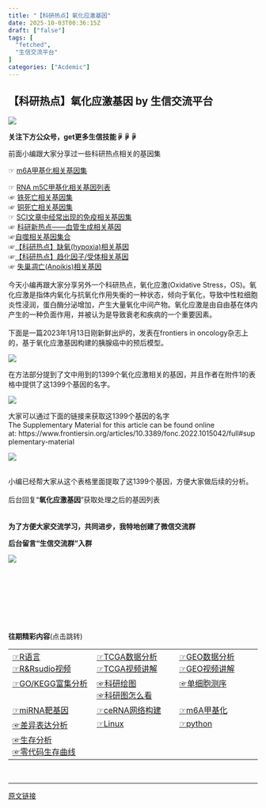 ```yaml
---
title: "【科研热点】氧化应激基因"
date: 2025-10-03T00:36:15Z
draft: ["false"]
tags: [
  "fetched",
  "生信交流平台"
]
categories: ["Acdemic"]
---
```

【科研热点】氧化应激基因 by 生信交流平台
------
<div><p><img data-backh="188" data-backw="574" data-before-oversubscription-url="https://mmbiz.qpic.cn/mmbiz_gif/nZw6FoVHqJbhdN6aMwuR9wQdBJic0I1v3nqo7Pb7PD6lcmPI4jsT6OpXfLybg3ic5wDsce6LjFxia4ZKVunI6kcsg/640?wx_fmt=gif" data-ratio="0.3275862068965517" data-src="https://mmbiz.qpic.cn/mmbiz_gif/nZw6FoVHqJbhdN6aMwuR9wQdBJic0I1v3nqo7Pb7PD6lcmPI4jsT6OpXfLybg3ic5wDsce6LjFxia4ZKVunI6kcsg/640?wx_fmt=gif" data-type="gif" data-w="638" src="https://mmbiz.qpic.cn/mmbiz_gif/nZw6FoVHqJbhdN6aMwuR9wQdBJic0I1v3nqo7Pb7PD6lcmPI4jsT6OpXfLybg3ic5wDsce6LjFxia4ZKVunI6kcsg/640?wx_fmt=gif"></p><p><span><strong>关注下方公众号，get更多生信技能☟☟☟</strong></span></p><section><mp-common-profile data-pluginname="mpprofile" data-id="MzI4ODE0NTE3OA==" data-headimg="http://mmbiz.qpic.cn/mmbiz_png/nZw6FoVHqJYEygibUYdes2QW53MEDjeVDvt0c90QD97gTaP89zXibPq5H8JpGNxvggYN1ZlHEhkyu7gjPgUUx9Ew/0?wx_fmt=png" data-nickname="生信交流平台" data-alias="bifxplatform" data-signature="生信博士，分享生信知识，交流学习和工作中get的生信技能。提供一个学习和交流生信的平台。" data-from="0" data-is_biz_ban="0" data-weui-theme="light"></mp-common-profile></section><p><span></span></p><p><span>前面小编跟大家分享过一些科研热点相关的基因集</span></p><p><span>☞ <a target="_blank" href="https://mp.weixin.qq.com/s?__biz=MzI4ODE0NTE3OA==&amp;mid=2649217745&amp;idx=1&amp;sn=5f1de8235f2de15ea69d641b41d908d2&amp;chksm=f3d190a4c4a619b209a8a58cb9e12d3d0bd63373968a6ee9f577d96f0e7d70d69fecce700d99&amp;scene=21&amp;token=1146806722&amp;lang=zh_CN#wechat_redirect" textvalue="m6A甲基化相关基因集" linktype="text" imgurl="" imgdata="null" tab="innerlink" data-linktype="2">m6A甲基化相关基因集</a></span></p><section><span></span><span>☞ </span><a target="_blank" href="http://mp.weixin.qq.com/s?__biz=MzI4ODE0NTE3OA==&amp;mid=2649225358&amp;idx=1&amp;sn=457032a0f6d46b1e47e2b20cb1095d14&amp;chksm=f3d1b2fbc4a63bed879464c1b8d58fd447b1f9c1e53e3cc7a0bb5758dd99cd4e7dca82dc5e5b&amp;scene=21#wechat_redirect" textvalue="RNA m5C甲基化相关基因列表" linktype="text" imgurl="" imgdata="null" data-itemshowtype="0" tab="innerlink" data-linktype="2" hasload="1">RNA m5C甲基化相关基因列表</a></section><section><span>☞ <a target="_blank" href="http://mp.weixin.qq.com/s?__biz=MzI4ODE0NTE3OA==&amp;mid=2649223511&amp;idx=1&amp;sn=6ed43bee2a0a259fd4d146ef1d81f191&amp;chksm=f3d1bb22c4a63234a9db779473215483af8d54d7149a4039a686aed2ac594659d1362bbb6726&amp;scene=21#wechat_redirect" textvalue="铁死亡相关基因集" linktype="text" imgurl="" imgdata="null" data-itemshowtype="0" tab="innerlink" data-linktype="2" hasload="1">铁死亡相关基因集</a></span></section><section><span>☞ </span><a target="_blank" href="http://mp.weixin.qq.com/s?__biz=MzI4ODE0NTE3OA==&amp;mid=2649225638&amp;idx=1&amp;sn=126711cea3548a9ef719fcc0d36e0e63&amp;chksm=f3d1b3d3c4a63ac55e88b3637db1aaecde0100f5f044338c370a7f467430f8f4e212053335f6&amp;scene=21#wechat_redirect" textvalue="【科研热点】铜死亡相关基因集" linktype="text" imgurl="" imgdata="null" data-itemshowtype="0" tab="innerlink" data-linktype="2" hasload="1">铜死亡相关基因集</a></section><section><span>☞ <a target="_blank" href="http://mp.weixin.qq.com/s?__biz=MzI4ODE0NTE3OA==&amp;mid=2649223733&amp;idx=1&amp;sn=095ff23bcb24447220a0ba10482c12f4&amp;chksm=f3d1b840c4a6315611d7c3f6b1ca962db92520175451f41c310cdf8e737c6e3036ba5aa46572&amp;scene=21#wechat_redirect" textvalue="【资源分享】SCI文章中经常出现的免疫相关基因集" linktype="text" imgurl="" imgdata="null" data-itemshowtype="0" tab="innerlink" data-linktype="2" hasload="1">SCI文章中经常出现的免疫相关基因集</a></span></section><section><span>☞ </span><a target="_blank" href="http://mp.weixin.qq.com/s?__biz=MzI4ODE0NTE3OA==&amp;mid=2649223790&amp;idx=1&amp;sn=a18643d32962f890643811ce5d212860&amp;chksm=f3d1b81bc4a6310d355469024182a11c100ae6e54076c0819463c35e611dabfe7e78b4e0c9f0&amp;scene=21#wechat_redirect" textvalue="科研新热点——血管生成相关基因" linktype="text" imgurl="" imgdata="null" data-itemshowtype="0" tab="innerlink" data-linktype="2" hasload="1">科研新热点——血管生成相关基因</a></section><section><span>☞<a target="_blank" href="http://mp.weixin.qq.com/s?__biz=MzI4ODE0NTE3OA==&amp;mid=2649225003&amp;idx=1&amp;sn=9f38693f7c5cfcd68bb2d82973021cb7&amp;chksm=f3d1bd5ec4a634482ddd5cac191ff9d9df04eeae473c7c99eee7154e22dcb8700e5ff09c72fb&amp;scene=21#wechat_redirect" textvalue="自噬相关基因集合" linktype="text" imgurl="" imgdata="null" data-itemshowtype="0" tab="innerlink" data-linktype="2" hasload="1">自噬相关基因集合</a></span></section><section><span>☞<a target="_blank" href="http://mp.weixin.qq.com/s?__biz=MzI4ODE0NTE3OA==&amp;mid=2649225747&amp;idx=1&amp;sn=2ebb80f635f5e518eb035ce998a7d237&amp;chksm=f3d1b066c4a639706107e1322ae7b9c03b94617883825c672b3ce137e9ec49824a2551547474&amp;scene=21#wechat_redirect" textvalue="【科研热点】缺氧(hypoxia)相关基因" linktype="text" imgurl="" imgdata="null" data-itemshowtype="0" tab="innerlink" data-linktype="2" hasload="1">【科研热点】缺氧(hypoxia)相关基因</a></span></section><section><span><span>☞<a target="_blank" href="http://mp.weixin.qq.com/s?__biz=MzI4ODE0NTE3OA==&amp;mid=2649227106&amp;idx=1&amp;sn=806ec01ac6cb212d387f787b8e5418dc&amp;chksm=f3d1b517c4a63c019f832a2a1efc49ade681f623dd140d83f8ad1cb50943f63f603c4fc7e3ff&amp;scene=21#wechat_redirect" textvalue="【科研热点】趋化因子/受体相关基因" linktype="text" imgurl="" imgdata="null" data-itemshowtype="0" tab="innerlink" data-linktype="2" hasload="1">【科研热点】趋化因子/受体相关基因</a></span></span></section><section><span><span>☞ <a target="_blank" href="http://mp.weixin.qq.com/s?__biz=MzI4ODE0NTE3OA==&amp;mid=2649227286&amp;idx=1&amp;sn=3e6f655c7900e30a8496e527f9091958&amp;chksm=f3de4a63c4a9c375204f46f9712472aaa9b6c004b447ff126ab4c47a69cd42b24fd85d9f499b&amp;scene=21#wechat_redirect" textvalue="失巢凋亡(Anoikis)相关基因" linktype="text" imgurl="" imgdata="null" data-itemshowtype="0" tab="innerlink" data-linktype="2" hasload="1">失巢凋亡(Anoikis)相关基因</a></span></span></section><section><span><br></span></section><section><span>今天小编再跟大家分享另外一个科研热点，氧化应激(Oxidative Stress，OS)。氧化应激是指体内氧化与抗氧化作用失衡的一种状态，倾向于氧化，导致中性粒细胞炎性浸润，蛋白酶分泌增加，产生大量氧化中间产物。氧化应激是由自由基在体内产生的一种负面作用，并被认为是导致衰老和疾病的一个重要因素。</span></section><section><span><br></span></section><section><span>下面是一篇2023年1月13日刚新鲜出炉的，发表在frontiers in oncology杂志上的，基于氧化应激基因构建的胰腺癌中的预后模型。<br></span></section><p><img data-galleryid="" data-ratio="0.4641555285540705" data-s="300,640" data-src="https://mmbiz.qpic.cn/mmbiz_png/nZw6FoVHqJZk1UhUJeV6E6UYm5nRibjIUrumfwhfn1hKuG80PNQTN8GF8CXoqba2TKghQiccISqwuvI3ststewZQ/640?wx_fmt=png" data-type="png" data-w="1646" src="https://mmbiz.qpic.cn/mmbiz_png/nZw6FoVHqJZk1UhUJeV6E6UYm5nRibjIUrumfwhfn1hKuG80PNQTN8GF8CXoqba2TKghQiccISqwuvI3ststewZQ/640?wx_fmt=png"></p><section><span></span></section><section>在方法部分提到了文中用到的1399个氧化应激相关的基因，并且作者在附件1的表格中提供了这1399个基因的名字。<br></section><p><img data-galleryid="" data-ratio="0.8425" data-s="300,640" data-src="https://mmbiz.qpic.cn/mmbiz_png/nZw6FoVHqJZk1UhUJeV6E6UYm5nRibjIUa9ibLKrBswjwUc7pp1xwUzW2Tgt7e5eITsIaibwpF3sTmRofh5SraJNg/640?wx_fmt=png" data-type="png" data-w="800" src="https://mmbiz.qpic.cn/mmbiz_png/nZw6FoVHqJZk1UhUJeV6E6UYm5nRibjIUa9ibLKrBswjwUc7pp1xwUzW2Tgt7e5eITsIaibwpF3sTmRofh5SraJNg/640?wx_fmt=png"></p><section>大家可以通过下面的链接来获取这1399个基因的名字<br></section><section><span>The Supplementary Material for this article can be found online at: </span>https://www.frontiersin.org/articles/10.3389/fonc.2022.1015042/full#supplementary-material</section><p><img data-galleryid="" data-ratio="0.6762208067940552" data-s="300,640" data-src="https://mmbiz.qpic.cn/mmbiz_png/nZw6FoVHqJZk1UhUJeV6E6UYm5nRibjIUHeWYOqzNB7Ov3iaiaIjchx2KM1IVbsIx8vDLIkT2QL1cOLvnvxMOv1hg/640?wx_fmt=png" data-type="png" data-w="942" src="https://mmbiz.qpic.cn/mmbiz_png/nZw6FoVHqJZk1UhUJeV6E6UYm5nRibjIUHeWYOqzNB7Ov3iaiaIjchx2KM1IVbsIx8vDLIkT2QL1cOLvnvxMOv1hg/640?wx_fmt=png"></p><section><br></section><section>小编已经帮大家从这个表格里面提取了这1399个基因，方便大家做后续的分析。</section><section><br></section><section>后台回复“<strong><span>氧化应激基因</span></strong>”获取处理之后的基因列表</section><section><br></section><section><br></section><section><span><strong>为了方便大家交流学习，共同进步，我特地创建了微信交流群</strong></span></section><p><strong><strong>后台留言“生信交流群”入群</strong></strong></p><p><img data-ratio="0.4" data-s="300,640" data-src="https://mmbiz.qpic.cn/mmbiz_png/nZw6FoVHqJanqzW0uSSs5QzvxgZ1Sh37ZADat2yJ2ENkKia4F3HuLCc8DU91zCAxmeU82rrDSSuK8MaKiaiadnAvw/640?wx_fmt=png" data-type="png" data-w="595" src="https://mmbiz.qpic.cn/mmbiz_png/nZw6FoVHqJanqzW0uSSs5QzvxgZ1Sh37ZADat2yJ2ENkKia4F3HuLCc8DU91zCAxmeU82rrDSSuK8MaKiaiadnAvw/640?wx_fmt=png"></p><p><br></p><section powered-by="xiumi.us"><br></section><section powered-by="xiumi.us"><p><br></p></section><p><br></p><section powered-by="xiumi.us"><p><span><strong>往期精彩内容</strong></span><span>(点击跳转)</span><span></span></p></section><section powered-by="xiumi.us"><table><tbody><tr><td width="123" valign="top"><section><a target="_blank" href="https://mp.weixin.qq.com/mp/appmsgalbum?__biz=MzI4ODE0NTE3OA==&amp;action=getalbum&amp;album_id=1341421068984172544#wechat_redirect" textvalue="R语言" linktype="text" imgurl="" imgdata="null" tab="innerlink" data-linktype="2"><span><span>☞</span>R语言</span></a></section><section><a target="_blank" href="https://mp.weixin.qq.com/mp/appmsgalbum?__biz=MzI4ODE0NTE3OA==&amp;action=getalbum&amp;album_id=1341421068984172544#wechat_redirect" textvalue="R语言" linktype="text" imgurl="" imgdata="null" tab="innerlink" data-linktype="2"><span>☞</span></a><a target="_blank" href="https://mp.weixin.qq.com/mp/appmsgalbum?__biz=MzI4ODE0NTE3OA==&amp;action=getalbum&amp;album_id=1587931358163730433#wechat_redirect" textvalue="R&amp;Rsudio视频" linktype="text" imgurl="" imgdata="null" tab="innerlink" data-linktype="2"><span>R&amp;Rsudio视频</span></a></section></td><td width="123" valign="top"><section><a target="_blank" href="https://mp.weixin.qq.com/mp/appmsgalbum?__biz=MzI4ODE0NTE3OA==&amp;action=getalbum&amp;album_id=1341421068984172544#wechat_redirect" textvalue="R语言" linktype="text" imgurl="" imgdata="null" tab="innerlink" data-linktype="2"><span>☞</span></a><a target="_blank" href="https://mp.weixin.qq.com/mp/appmsgalbum?__biz=MzI4ODE0NTE3OA==&amp;action=getalbum&amp;album_id=1753096826628440072#wechat_redirect" textvalue="TCGA数据分析" linktype="text" imgurl="" imgdata="null" tab="innerlink" data-linktype="2"><span>TCGA数据分析</span></a></section><section><a target="_blank" href="https://mp.weixin.qq.com/mp/appmsgalbum?__biz=MzI4ODE0NTE3OA==&amp;action=getalbum&amp;album_id=1341421068984172544#wechat_redirect" textvalue="R语言" linktype="text" imgurl="" imgdata="null" tab="innerlink" data-linktype="2"><span>☞</span></a><a target="_blank" href="https://mp.weixin.qq.com/mp/appmsgalbum?__biz=MzI4ODE0NTE3OA==&amp;action=getalbum&amp;album_id=1587941925645549568#wechat_redirect" textvalue="TCGA视频讲解" linktype="text" imgurl="" imgdata="null" tab="innerlink" data-linktype="2"><span>TCGA视频讲解</span></a></section></td><td width="123" valign="top"><section><a target="_blank" href="https://mp.weixin.qq.com/mp/appmsgalbum?__biz=MzI4ODE0NTE3OA==&amp;action=getalbum&amp;album_id=1341421068984172544#wechat_redirect" textvalue="R语言" linktype="text" imgurl="" imgdata="null" tab="innerlink" data-linktype="2"><span>☞</span></a><a target="_blank" href="https://mp.weixin.qq.com/mp/appmsgalbum?__biz=MzI4ODE0NTE3OA==&amp;action=getalbum&amp;album_id=1777690989290160137#wechat_redirect" textvalue="GEO数据分析" linktype="text" imgurl="" imgdata="null" tab="innerlink" data-linktype="2"><span>GEO数据分析</span></a></section><section><a target="_blank" href="https://mp.weixin.qq.com/mp/appmsgalbum?__biz=MzI4ODE0NTE3OA==&amp;action=getalbum&amp;album_id=1341421068984172544#wechat_redirect" textvalue="R语言" linktype="text" imgurl="" imgdata="null" tab="innerlink" data-linktype="2"><span>☞</span></a><a target="_blank" href="https://mp.weixin.qq.com/mp/appmsgalbum?__biz=MzI4ODE0NTE3OA==&amp;action=getalbum&amp;album_id=1764701291676532746#wechat_redirect" textvalue="GEO视频讲解" linktype="text" imgurl="" imgdata="null" tab="innerlink" data-linktype="2"><span>GEO视频讲解</span></a></section></td></tr><tr><td width="123" valign="top"><section><a target="_blank" href="https://mp.weixin.qq.com/mp/appmsgalbum?__biz=MzI4ODE0NTE3OA==&amp;action=getalbum&amp;album_id=1341421068984172544#wechat_redirect" textvalue="R语言" linktype="text" imgurl="" imgdata="null" tab="innerlink" data-linktype="2"><span>☞</span></a><a target="_blank" href="https://mp.weixin.qq.com/mp/appmsgalbum?__biz=MzI4ODE0NTE3OA==&amp;action=getalbum&amp;album_id=1919787265644396545#wechat_redirect" textvalue="GO/KEGG富集分析" linktype="text" imgurl="" imgdata="null" tab="innerlink" data-linktype="2"><span>GO/KEGG富集分析</span></a></section></td><td width="123" valign="top"><a target="_blank" href="https://mp.weixin.qq.com/mp/appmsgalbum?__biz=MzI4ODE0NTE3OA==&amp;action=getalbum&amp;album_id=1341421068984172544#wechat_redirect" textvalue="R语言" linktype="text" imgurl="" imgdata="null" tab="innerlink" data-linktype="2"><span>☞</span></a><a target="_blank" href="https://mp.weixin.qq.com/mp/appmsgalbum?__biz=MzI4ODE0NTE3OA==&amp;action=getalbum&amp;album_id=1686378508752617479#wechat_redirect" textvalue="科研绘图" linktype="text" imgurl="" imgdata="null" tab="innerlink" data-linktype="2"><span>科研绘图</span></a><br><a target="_blank" href="https://mp.weixin.qq.com/mp/appmsgalbum?__biz=MzI4ODE0NTE3OA==&amp;action=getalbum&amp;album_id=1341421068984172544#wechat_redirect" textvalue="R语言" linktype="text" imgurl="" imgdata="null" tab="innerlink" data-linktype="2"><span>☞</span></a><a target="_blank" href="https://mp.weixin.qq.com/mp/appmsgalbum?__biz=MzI4ODE0NTE3OA==&amp;action=getalbum&amp;album_id=1664687332270112771#wechat_redirect" textvalue="科研图怎么看" linktype="text" imgurl="" imgdata="null" tab="innerlink" data-linktype="2"><span>科研图怎么看</span></a></td><td width="123" valign="top"><a target="_blank" href="https://mp.weixin.qq.com/mp/appmsgalbum?__biz=MzI4ODE0NTE3OA==&amp;action=getalbum&amp;album_id=1341421068984172544#wechat_redirect" textvalue="R语言" linktype="text" imgurl="" imgdata="null" tab="innerlink" data-linktype="2"><span>☞</span></a><a target="_blank" href="https://mp.weixin.qq.com/mp/appmsgalbum?__biz=MzI4ODE0NTE3OA==&amp;action=getalbum&amp;album_id=1353048882263015424#wechat_redirect" textvalue="单细胞测序" linktype="text" imgurl="" imgdata="null" tab="innerlink" data-linktype="2"><span>单细胞测序</span></a></td></tr><tr><td width="123" valign="top"><a target="_blank" href="https://mp.weixin.qq.com/mp/appmsgalbum?__biz=MzI4ODE0NTE3OA==&amp;action=getalbum&amp;album_id=1341421068984172544#wechat_redirect" textvalue="R语言" linktype="text" imgurl="" imgdata="null" tab="innerlink" data-linktype="2"><span>☞</span></a><a target="_blank" href="https://mp.weixin.qq.com/mp/appmsgalbum?__biz=MzI4ODE0NTE3OA==&amp;action=getalbum&amp;album_id=1345837080034852866#wechat_redirect" textvalue="python" linktype="text" imgurl="" imgdata="null" tab="innerlink" data-linktype="2"></a><a target="_blank" href="https://mp.weixin.qq.com/mp/appmsgalbum?__biz=MzI4ODE0NTE3OA==&amp;action=getalbum&amp;album_id=1612054102262251523#wechat_redirect" textvalue="miRNA靶基因" linktype="text" imgurl="" imgdata="null" tab="innerlink" data-linktype="2"><span>miRNA靶基因</span></a></td><td width="123" valign="top"><a target="_blank" href="https://mp.weixin.qq.com/mp/appmsgalbum?__biz=MzI4ODE0NTE3OA==&amp;action=getalbum&amp;album_id=1341421068984172544#wechat_redirect" textvalue="R语言" linktype="text" imgurl="" imgdata="null" tab="innerlink" data-linktype="2"><span>☞</span></a><a target="_blank" href="https://mp.weixin.qq.com/mp/appmsgalbum?__biz=MzI4ODE0NTE3OA==&amp;action=getalbum&amp;album_id=1861869103813066756#wechat_redirect" textvalue="ceRNA网络构建" linktype="text" imgurl="" imgdata="null" tab="innerlink" data-linktype="2"><span>ceRNA网络构建</span></a></td><td width="123" valign="top"><a target="_blank" href="https://mp.weixin.qq.com/mp/appmsgalbum?__biz=MzI4ODE0NTE3OA==&amp;action=getalbum&amp;album_id=1341421068984172544#wechat_redirect" textvalue="R语言" linktype="text" imgurl="" imgdata="null" tab="innerlink" data-linktype="2"><span>☞</span></a><a target="_blank" href="https://mp.weixin.qq.com/mp/appmsgalbum?__biz=MzI4ODE0NTE3OA==&amp;action=getalbum&amp;album_id=1645851265026850824#wechat_redirect" textvalue="m6A甲基化" linktype="text" imgurl="" imgdata="null" tab="innerlink" data-linktype="2"><span>m6A甲基化</span></a></td></tr><tr><td width="171" valign="top"><a target="_blank" href="https://mp.weixin.qq.com/mp/appmsgalbum?__biz=MzI4ODE0NTE3OA==&amp;action=getalbum&amp;album_id=1341421068984172544#wechat_redirect" textvalue="R语言" linktype="text" imgurl="" imgdata="null" tab="innerlink" data-linktype="2"><span>☞</span></a><a target="_blank" href="https://mp.weixin.qq.com/mp/appmsgalbum?__biz=MzI4ODE0NTE3OA==&amp;action=getalbum&amp;album_id=1800390113982513153#wechat_redirect" textvalue="差异表达分析" linktype="text" imgurl="" imgdata="null" tab="innerlink" data-linktype="2"><span>差异表达分析</span></a></td><td width="171" valign="top"><a target="_blank" href="https://mp.weixin.qq.com/mp/appmsgalbum?__biz=MzI4ODE0NTE3OA==&amp;action=getalbum&amp;album_id=1341421068984172544#wechat_redirect" textvalue="R语言" linktype="text" imgurl="" imgdata="null" tab="innerlink" data-linktype="2"><span>☞</span></a><a target="_blank" href="https://mp.weixin.qq.com/mp/appmsgalbum?__biz=MzI4ODE0NTE3OA==&amp;action=getalbum&amp;album_id=1861875000132075521#wechat_redirect" textvalue="Linux" linktype="text" imgurl="" imgdata="null" tab="innerlink" data-linktype="2"><span>Linux</span></a></td><td width="171" valign="top"><a target="_blank" href="https://mp.weixin.qq.com/mp/appmsgalbum?__biz=MzI4ODE0NTE3OA==&amp;action=getalbum&amp;album_id=1341421068984172544#wechat_redirect" textvalue="R语言" linktype="text" imgurl="" imgdata="null" tab="innerlink" data-linktype="2"><span>☞</span></a><a target="_blank" href="https://mp.weixin.qq.com/mp/appmsgalbum?__biz=MzI4ODE0NTE3OA==&amp;action=getalbum&amp;album_id=1345837080034852866#wechat_redirect" textvalue="python" linktype="text" imgurl="" imgdata="null" tab="innerlink" data-linktype="2"><span>python</span></a></td></tr><tr><td width="171" valign="top"><a target="_blank" href="https://mp.weixin.qq.com/mp/appmsgalbum?__biz=MzI4ODE0NTE3OA==&amp;action=getalbum&amp;album_id=1341421068984172544#wechat_redirect" textvalue="R语言" linktype="text" imgurl="" imgdata="null" tab="innerlink" data-linktype="2"><span>☞</span></a><a target="_blank" href="https://mp.weixin.qq.com/mp/appmsgalbum?__biz=MzI4ODE0NTE3OA==&amp;action=getalbum&amp;album_id=2459967289002475524#wechat_redirect" textvalue="生存分析" linktype="text" imgurl="" imgdata="null" tab="innerlink" data-linktype="2"><span>生存分析</span></a><br><a target="_blank" href="https://mp.weixin.qq.com/mp/appmsgalbum?__biz=MzI4ODE0NTE3OA==&amp;action=getalbum&amp;album_id=1341421068984172544#wechat_redirect" textvalue="R语言" linktype="text" imgurl="" imgdata="null" tab="innerlink" data-linktype="2"><span>☞</span></a><a target="_blank" href="https://mp.weixin.qq.com/mp/appmsgalbum?__biz=MzI4ODE0NTE3OA==&amp;action=getalbum&amp;album_id=1679232720675110916#wechat_redirect" textvalue="零代码生存曲线" linktype="text" imgurl="" imgdata="null" tab="innerlink" data-linktype="2"><span>零代码生存曲线</span></a></td><td width="171" valign="top"><br></td><td width="171" valign="top"><br></td></tr></tbody></table><p><br></p></section><p><mp-style-type data-value="10000"></mp-style-type></p></div>  
<hr>
<a href="https://mp.weixin.qq.com/s/NZdfcPZXobjsTqIbYWD8Cw",target="_blank" rel="noopener noreferrer">原文链接</a>
